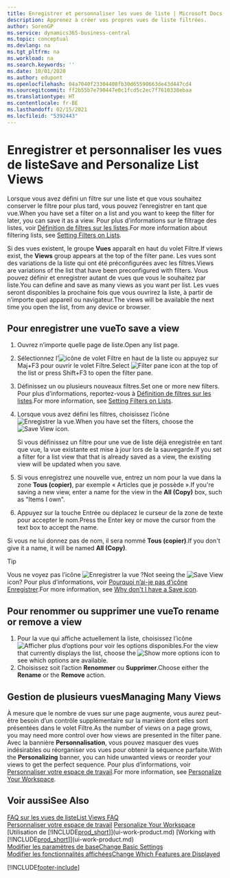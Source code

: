 ```yaml
---
title: Enregistrer et personnaliser les vues de liste | Microsoft Docs
description: Apprenez à créer vos propres vues de liste filtrées.
author: SorenGP
ms.service: dynamics365-business-central
ms.topic: conceptual
ms.devlang: na
ms.tgt_pltfrm: na
ms.workload: na
ms.search.keywords: ''
ms.date: 10/01/2020
ms.author: edupont
ms.openlocfilehash: 04a7040f23304408fb30d65590663de43d447cd4
ms.sourcegitcommit: ff2b55b7e790447e0c1fcd5c2ec7f7610338ebaa
ms.translationtype: HT
ms.contentlocale: fr-BE
ms.lasthandoff: 02/15/2021
ms.locfileid: "5392443"
---
```

# <a name="save-and-personalize-list-views"></a><span data-ttu-id="adda6-103">Enregistrer et personnaliser les vues de liste</span><span class="sxs-lookup"><span data-stu-id="adda6-103">Save and Personalize List Views</span></span>
<span data-ttu-id="adda6-104">Lorsque vous avez défini un filtre sur une liste et que vous souhaitez conserver le filtre pour plus tard, vous pouvez l’enregistrer en tant que vue.</span><span class="sxs-lookup"><span data-stu-id="adda6-104">When you have set a filter on a list and you want to keep the filter for later, you can save it as a view.</span></span> <span data-ttu-id="adda6-105">Pour plus d’informations sur le filtrage des listes, voir [Définition de filtres sur les listes](ui-enter-criteria-filters.md#setting-filters-on-lists).</span><span class="sxs-lookup"><span data-stu-id="adda6-105">For more information about filtering lists, see [Setting Filters on Lists](ui-enter-criteria-filters.md#setting-filters-on-lists).</span></span>

<span data-ttu-id="adda6-106">Si des vues existent, le groupe **Vues** apparaît en haut du volet Filtre.</span><span class="sxs-lookup"><span data-stu-id="adda6-106">If views exist, the **Views** group appears at the top of the filter pane.</span></span> <span data-ttu-id="adda6-107">Les vues sont des variations de la liste qui ont été préconfigurées avec les filtres.</span><span class="sxs-lookup"><span data-stu-id="adda6-107">Views are variations of the list that have been preconfigured with filters.</span></span> <span data-ttu-id="adda6-108">Vous pouvez définir et enregistrer autant de vues que vous le souhaitez par liste.</span><span class="sxs-lookup"><span data-stu-id="adda6-108">You can define and save as many views as you want per list.</span></span> <span data-ttu-id="adda6-109">Les vues seront disponibles la prochaine fois que vous ouvrirez la liste, à partir de n’importe quel appareil ou navigateur.</span><span class="sxs-lookup"><span data-stu-id="adda6-109">The views will be available the next time you open the list, from any device or browser.</span></span>

## <a name="to-save-a-view"></a><span data-ttu-id="adda6-110">Pour enregistrer une vue</span><span class="sxs-lookup"><span data-stu-id="adda6-110">To save a view</span></span>
1. <span data-ttu-id="adda6-111">Ouvrez n’importe quelle page de liste.</span><span class="sxs-lookup"><span data-stu-id="adda6-111">Open any list page.</span></span>
2. <span data-ttu-id="adda6-112">Sélectionnez l’![icône de volet Filtre](media/open-filter-pane-icon.png "Icône de volet Filtre") en haut de la liste ou appuyez sur Maj+F3 pour ouvrir le volet Filtre.</span><span class="sxs-lookup"><span data-stu-id="adda6-112">Select ![Filter pane icon](media/open-filter-pane-icon.png "Filter pane icon") at the top of the list or press Shift+F3 to open the filter pane.</span></span>
3. <span data-ttu-id="adda6-113">Définissez un ou plusieurs nouveaux filtres.</span><span class="sxs-lookup"><span data-stu-id="adda6-113">Set one or more new filters.</span></span> <span data-ttu-id="adda6-114">Pour plus d’informations, reportez-vous à [Définition de filtres sur les listes](ui-enter-criteria-filters.md#setting-filters-on-lists).</span><span class="sxs-lookup"><span data-stu-id="adda6-114">For more information, see [Setting Filters on Lists](ui-enter-criteria-filters.md#setting-filters-on-lists).</span></span>
4. <span data-ttu-id="adda6-115">Lorsque vous avez défini les filtres, choisissez l’icône ![Enregistrer la vue](media/save_view_icon.png "Enregistrer la vue").</span><span class="sxs-lookup"><span data-stu-id="adda6-115">When you have set the filters, choose the ![Save View](media/save_view_icon.png "Save View") icon.</span></span>

    <span data-ttu-id="adda6-116">Si vous définissez un filtre pour une vue de liste déjà enregistrée en tant que vue, la vue existante est mise à jour lors de la sauvegarde.</span><span class="sxs-lookup"><span data-stu-id="adda6-116">If you set a filter for a list view that that is already saved as a view, the existing view will be updated when you save.</span></span>
5. <span data-ttu-id="adda6-117">Si vous enregistrez une nouvelle vue, entrez un nom pour la vue dans la zone **Tous (copier)**, par exemple « Articles que je possède ».</span><span class="sxs-lookup"><span data-stu-id="adda6-117">If you're saving a new view, enter a name for the view in the **All (Copy)** box, such as "Items I own".</span></span>
6. <span data-ttu-id="adda6-118">Appuyez sur la touche Entrée ou déplacez le curseur de la zone de texte pour accepter le nom.</span><span class="sxs-lookup"><span data-stu-id="adda6-118">Press the Enter key or move the cursor from the text box to accept the name.</span></span>

<span data-ttu-id="adda6-119">Si vous ne lui donnez pas de nom, il sera nommé **Tous (copier)**.</span><span class="sxs-lookup"><span data-stu-id="adda6-119">If you don't give it a name, it will be named **All (Copy)**.</span></span>

> [!TIP]
> <span data-ttu-id="adda6-120">Vous ne voyez pas l’icône ![Enregistrer la vue](media/save_view_icon.png "Enregistrer la vue") ?</span><span class="sxs-lookup"><span data-stu-id="adda6-120">Not seeing the ![Save View](media/save_view_icon.png "Save View") icon?</span></span> <span data-ttu-id="adda6-121">Pour plus d’informations, voir [Pourquoi n’ai-je pas d’icône Enregistrer](ui-views-faq.md#save).</span><span class="sxs-lookup"><span data-stu-id="adda6-121">For more information, see [Why don't I have a Save icon](ui-views-faq.md#save).</span></span>

## <a name="to-rename-or-remove-a-view"></a><span data-ttu-id="adda6-122">Pour renommer ou supprimer une vue</span><span class="sxs-lookup"><span data-stu-id="adda6-122">To rename or remove a view</span></span>
1. <span data-ttu-id="adda6-123">Pour la vue qui affiche actuellement la liste, choisissez l’icône ![Afficher plus d’options](media/show-more-options-icon.png "Afficher plus d’options") pour voir les options disponibles.</span><span class="sxs-lookup"><span data-stu-id="adda6-123">For the view that currently displays the list, choose the ![Show more options](media/show-more-options-icon.png "Show more options") icon to see which options are available.</span></span>
2. <span data-ttu-id="adda6-124">Choisissez soit l’action **Renommer** ou **Supprimer**.</span><span class="sxs-lookup"><span data-stu-id="adda6-124">Choose either the **Rename** or the **Remove** action.</span></span>

## <a name="managing-many-views"></a><span data-ttu-id="adda6-125">Gestion de plusieurs vues</span><span class="sxs-lookup"><span data-stu-id="adda6-125">Managing Many Views</span></span>
<span data-ttu-id="adda6-126">À mesure que le nombre de vues sur une page augmente, vous aurez peut-être besoin d’un contrôle supplémentaire sur la manière dont elles sont présentées dans le volet Filtre.</span><span class="sxs-lookup"><span data-stu-id="adda6-126">As the number of views on a page grows, you may need more control over how views are presented in the filter pane.</span></span> <span data-ttu-id="adda6-127">Avec la bannière **Personnalisation**, vous pouvez masquer des vues indésirables ou réorganiser vos vues pour obtenir la séquence parfaite.</span><span class="sxs-lookup"><span data-stu-id="adda6-127">With the **Personalizing** banner, you can hide unwanted views or reorder your views to get the perfect sequence.</span></span> <span data-ttu-id="adda6-128">Pour plus d’informations, voir [Personnaliser votre espace de travail](ui-personalization-user.md).</span><span class="sxs-lookup"><span data-stu-id="adda6-128">For more information, see [Personalize Your Workspace](ui-personalization-user.md).</span></span>

## <a name="see-also"></a><span data-ttu-id="adda6-129">Voir aussi</span><span class="sxs-lookup"><span data-stu-id="adda6-129">See Also</span></span>
[<span data-ttu-id="adda6-130">FAQ sur les vues de liste</span><span class="sxs-lookup"><span data-stu-id="adda6-130">List Views FAQ</span></span>](ui-views-faq.md)  
<span data-ttu-id="adda6-131">[Personnaliser votre espace de travail](ui-personalization-user.md)  </span><span class="sxs-lookup"><span data-stu-id="adda6-131">[Personalize Your Workspace](ui-personalization-user.md)  </span></span>  
<span data-ttu-id="adda6-132">[Utilisation de [!INCLUDE[prod_short](includes/prod_short.md)]](ui-work-product.md)  </span><span class="sxs-lookup"><span data-stu-id="adda6-132">[Working with [!INCLUDE[prod_short](includes/prod_short.md)]](ui-work-product.md)  </span></span>  
[<span data-ttu-id="adda6-133">Modifier les paramètres de base</span><span class="sxs-lookup"><span data-stu-id="adda6-133">Change Basic Settings</span></span>](ui-change-basic-settings.md)  
[<span data-ttu-id="adda6-134">Modifier les fonctionnalités affichées</span><span class="sxs-lookup"><span data-stu-id="adda6-134">Change Which Features are Displayed</span></span>](ui-experiences.md)  


[!INCLUDE[footer-include](includes/footer-banner.md)]